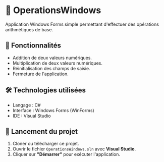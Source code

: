 # 🧮 OperationsWindows

Application Windows Forms simple permettant d'effectuer des opérations arithmétiques de base.

## 📝 Fonctionnalités

- Addition de deux valeurs numériques.
- Multiplication de deux valeurs numériques.
- Réinitialisation des champs de saisie.
- Fermeture de l'application.

## 🛠️ Technologies utilisées

- Langage : C#
- Interface : Windows Forms (WinForms)
- IDE : Visual Studio

## 🚀 Lancement du projet

1. Cloner ou télécharger ce projet.
2. Ouvrir le fichier `OperationsWindows.sln` avec **Visual Studio**.
3. Cliquer sur **"Démarrer"** pour exécuter l'application.


